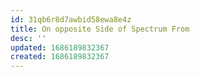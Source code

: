 ```yaml
---
id: 31qb6r8d7awbid58ewa8e4z
title: On opposite Side of Spectrum From
desc: ''
updated: 1686189832367
created: 1686189832367
---
```

